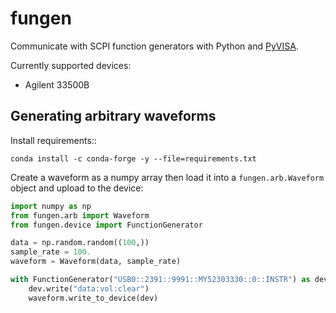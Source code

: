 fungen
======

Communicate with SCPI function generators with Python and [PyVISA][].

Currently supported devices:

* Agilent 33500B

[PyVISA]: https://pyvisa.readthedocs.io/en/stable/index.html

Generating arbitrary waveforms
------------------------------

Install requirements::

    conda install -c conda-forge -y --file=requirements.txt

Create a waveform as a numpy array then load it into a `fungen.arb.Waveform`
object and upload to the device:

```python
import numpy as np
from fungen.arb import Waveform
from fungen.device import FunctionGenerator

data = np.random.random((100,))
sample_rate = 100.
waveform = Waveform(data, sample_rate)

with FunctionGenerator("USB0::2391::9991::MY52303330::0::INSTR") as dev:
    dev.write("data:vol:clear")
    waveform.write_to_device(dev)
```
